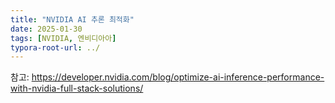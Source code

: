 ```yaml
---
title: "NVIDIA AI 추론 최적화"
date: 2025-01-30
tags: [NVIDIA, 엔비디아아]
typora-root-url: ../
---
```




참고: https://developer.nvidia.com/blog/optimize-ai-inference-performance-with-nvidia-full-stack-solutions/
